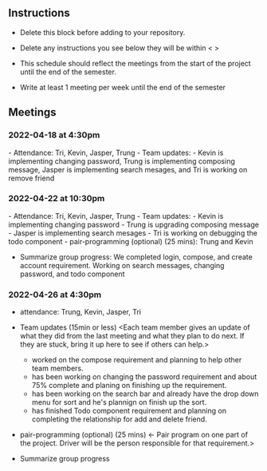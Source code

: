## Instructions

- Delete this block before adding to your repository. 

- Delete any instructions you see below they will be within < >
  
- This schedule should reflect the meetings from the start of the project until the end of the semester.

- Write at least 1 meeting per week until the end of the semester

  
## Meetings
### 2022-04-18 at 4:30pm
<meeting template would go here>
<only fill in template once you had the meeting>
- Attendance: Tri, Kevin, Jasper, Trung
- Team updates:
   - Kevin is implementing changing password, Trung is 
implementing composing message, Jasper is implementing search 
mesages, and Tri is working on remove friend

### 2022-04-22 at 10:30pm
<meeting template would go here>
<only fill in template once you had the meeting>
- Attendance: Tri, Kevin, Jasper, Trung
- Team updates:
   - Kevin is implementing changing password
   - Trung is upgrading composing 
message
   - Jasper is implementing search mesages
   - Tri is working on debugging the todo component
- pair-programming (optional) (25 mins): Trung and Kevin

- Summarize group progress: We completed login, compose, and create account requirement. Working on search messages, changing password, and todo component
 ### 2022-04-26 at 4:30pm
- attendance: Trung, Kevin, Jasper, Tri
- Team updates (15min or less)
  <Each team member gives an update of what they did from the last meeting and what they plan to do next. If they are stuck, bring it up here to see if others can help.>
  - <Trung> worked on the compose requirement and planning to help other team members.
  - <Kevin> has been working on changing the password requirement and about 75% complete and planing on finishing up the requirement.
  - <Jasper> has been working on the search bar and already have the drop down menu for sort and he's plannign on finish up the sort.
  - <Tri> has finished Todo component requirement and planning on completing the relationship for add and delete friend.


- pair-programming (optional) (25 mins)
  <- Pair program on one part of the project. Driver will be the person responsible for that requirement.>

- Summarize group progress
